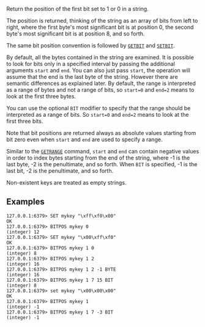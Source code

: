 Return the position of the first bit set to 1 or 0 in a string.

The position is returned, thinking of the string as an array of bits from left to
right, where the first byte's most significant bit is at position 0, the second
byte's most significant bit is at position 8, and so forth.

The same bit position convention is followed by [`GETBIT`](getbit.md) and [`SETBIT`](setbit.md).

By default, all the bytes contained in the string are examined.
It is possible to look for bits only in a specified interval by passing the additional arguments `start` and `end`. You can also just pass `start`, the operation will assume that the end is the last byte of the string. However there are semantic differences as explained later.
By default, the range is interpreted as a range of bytes and not a range of bits, so `start=0` and `end=2` means to look at the first three bytes.

You can use the optional `BIT` modifier to specify that the range should be interpreted as a range of bits.
So `start=0` and `end=2` means to look at the first three bits.

Note that bit positions are returned always as absolute values starting from bit zero even when `start` and `end` are used to specify a range.

Similar to the [`GETRANGE`](getrange.md) command, `start` and `end` can contain negative values in
order to index bytes starting from the end of the string, where -1 is the last
byte, -2 is the penultimate, and so forth. When `BIT` is specified, -1 is the last
bit, -2 is the penultimate, and so forth.

Non-existent keys are treated as empty strings.

## Examples

```
127.0.0.1:6379> SET mykey "\xff\xf0\x00"
OK
127.0.0.1:6379> BITPOS mykey 0
(integer) 12
127.0.0.1:6379> SET mykey "\x00\xff\xf0"
OK
127.0.0.1:6379> BITPOS mykey 1 0
(integer) 8
127.0.0.1:6379> BITPOS mykey 1 2
(integer) 16
127.0.0.1:6379> BITPOS mykey 1 2 -1 BYTE
(integer) 16
127.0.0.1:6379> BITPOS mykey 1 7 15 BIT
(integer) 8
127.0.0.1:6379> set mykey "\x00\x00\x00"
OK
127.0.0.1:6379> BITPOS mykey 1
(integer) -1
127.0.0.1:6379> BITPOS mykey 1 7 -3 BIT
(integer) -1
```
